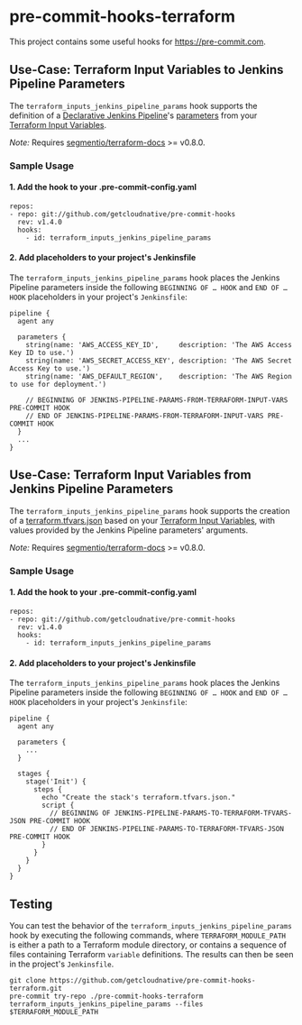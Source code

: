 # pre-commit-hooks-terraform

This project contains some useful hooks for https://pre-commit.com.

## Use-Case: Terraform Input Variables to Jenkins Pipeline Parameters

The `terraform_inputs_jenkins_pipeline_params` hook supports the definition of a [Declarative Jenkins Pipeline](https://jenkins.io/doc/book/pipeline/syntax/#declarative-pipeline)'s [parameters](https://jenkins.io/doc/book/pipeline/syntax/#parameters) from your [Terraform Input Variables](https://www.terraform.io/intro/getting-started/variables.html).

*Note:* Requires [segmentio/terraform-docs](https://github.com/segmentio/terraform-docs) >= v0.8.0.

### Sample Usage

#### 1. Add the hook to your .pre-commit-config.yaml

```
repos:
- repo: git://github.com/getcloudnative/pre-commit-hooks
  rev: v1.4.0
  hooks:
    - id: terraform_inputs_jenkins_pipeline_params
```

#### 2. Add placeholders to your project's Jenkinsfile

The `terraform_inputs_jenkins_pipeline_params` hook places the Jenkins Pipeline parameters inside the following `BEGINNING OF … HOOK` and `END OF … HOOK` placeholders in your project's `Jenkinsfile`:

```
pipeline {
  agent any

  parameters {
    string(name: 'AWS_ACCESS_KEY_ID',     description: 'The AWS Access Key ID to use.')
    string(name: 'AWS_SECRET_ACCESS_KEY', description: 'The AWS Secret Access Key to use.')
    string(name: 'AWS_DEFAULT_REGION',    description: 'The AWS Region to use for deployment.')

    // BEGINNING OF JENKINS-PIPELINE-PARAMS-FROM-TERRAFORM-INPUT-VARS PRE-COMMIT HOOK
    // END OF JENKINS-PIPELINE-PARAMS-FROM-TERRAFORM-INPUT-VARS PRE-COMMIT HOOK
  }
  ...
}
```

## Use-Case: Terraform Input Variables from Jenkins Pipeline Parameters

The `terraform_inputs_jenkins_pipeline_params` hook supports the creation of a [terraform.tfvars.json](https://www.terraform.io/intro/getting-started/variables.html#from-a-file) based on your [Terraform Input Variables](https://www.terraform.io/intro/getting-started/variables.html), with values provided by the Jenkins Pipeline parameters' arguments.

*Note:* Requires [segmentio/terraform-docs](https://github.com/segmentio/terraform-docs) >= v0.8.0.

### Sample Usage

#### 1. Add the hook to your .pre-commit-config.yaml

```
repos:
- repo: git://github.com/getcloudnative/pre-commit-hooks
  rev: v1.4.0
  hooks:
    - id: terraform_inputs_jenkins_pipeline_params
```

#### 2. Add placeholders to your project's Jenkinsfile

The `terraform_inputs_jenkins_pipeline_params` hook places the Jenkins Pipeline parameters inside the following `BEGINNING OF … HOOK` and `END OF … HOOK` placeholders in your project's `Jenkinsfile`:

```
pipeline {
  agent any

  parameters {
    ...
  }

  stages {
    stage('Init') {
      steps {
        echo "Create the stack's terraform.tfvars.json."
        script {
          // BEGINNING OF JENKINS-PIPELINE-PARAMS-TO-TERRAFORM-TFVARS-JSON PRE-COMMIT HOOK
          // END OF JENKINS-PIPELINE-PARAMS-TO-TERRAFORM-TFVARS-JSON PRE-COMMIT HOOK
        }
      }
    }
  }
}
```

## Testing

You can test the behavior of the `terraform_inputs_jenkins_pipeline_params` hook by executing the following commands, where `TERRAFORM_MODULE_PATH` is either a path to a Terraform module directory, or contains a sequence of files containing Terraform `variable` definitions. The results can then be seen in the project's `Jenkinsfile`.

```
git clone https://github.com/getcloudnative/pre-commit-hooks-terraform.git
pre-commit try-repo ./pre-commit-hooks-terraform terraform_inputs_jenkins_pipeline_params --files $TERRAFORM_MODULE_PATH
```
